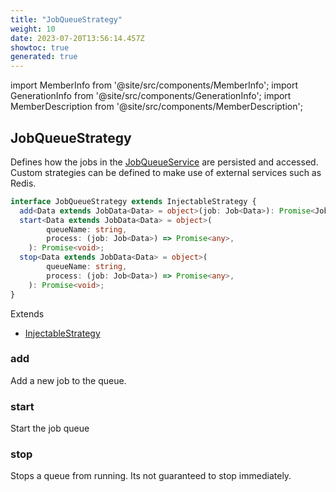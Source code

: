```yaml
---
title: "JobQueueStrategy"
weight: 10
date: 2023-07-20T13:56:14.457Z
showtoc: true
generated: true
---
```

<!-- This file was generated from the Vendure source. Do not modify. Instead, re-run the "docs:build" script -->
import MemberInfo from '@site/src/components/MemberInfo';
import GenerationInfo from '@site/src/components/GenerationInfo';
import MemberDescription from '@site/src/components/MemberDescription';


## JobQueueStrategy

<GenerationInfo sourceFile="packages/core/src/config/job-queue/job-queue-strategy.ts" sourceLine="16" packageName="@vendure/core" />

Defines how the jobs in the <a href='/typescript-api/job-queue/job-queue-service#jobqueueservice'>JobQueueService</a> are persisted and
accessed. Custom strategies can be defined to make use of external
services such as Redis.

```ts title="Signature"
interface JobQueueStrategy extends InjectableStrategy {
  add<Data extends JobData<Data> = object>(job: Job<Data>): Promise<Job<Data>>;
  start<Data extends JobData<Data> = object>(
        queueName: string,
        process: (job: Job<Data>) => Promise<any>,
    ): Promise<void>;
  stop<Data extends JobData<Data> = object>(
        queueName: string,
        process: (job: Job<Data>) => Promise<any>,
    ): Promise<void>;
}
```
Extends

 * <a href='/typescript-api/common/injectable-strategy#injectablestrategy'>InjectableStrategy</a>



### add

<MemberInfo kind="method" type="(job: <a href='/typescript-api/job-queue/job#job'>Job</a>&#60;Data&#62;) => Promise&#60;<a href='/typescript-api/job-queue/job#job'>Job</a>&#60;Data&#62;&#62;"   />

Add a new job to the queue.
### start

<MemberInfo kind="method" type="(queueName: string, process: (job: <a href='/typescript-api/job-queue/job#job'>Job</a>&#60;Data&#62;) =&#62; Promise&#60;any&#62;) => Promise&#60;void&#62;"   />

Start the job queue
### stop

<MemberInfo kind="method" type="(queueName: string, process: (job: <a href='/typescript-api/job-queue/job#job'>Job</a>&#60;Data&#62;) =&#62; Promise&#60;any&#62;) => Promise&#60;void&#62;"   />

Stops a queue from running. Its not guaranteed to stop immediately.

